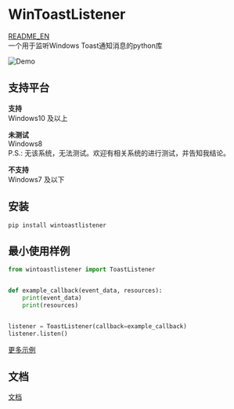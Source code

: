 # WinToastListener
[README_EN](./README_EN.md)  
一个用于监听Windows Toast通知消息的python库

![Demo](./images/example.gif)  

## 支持平台  
**支持**  
Windows10 及以上

**未测试**  
Windows8  
P.S.: 无该系统，无法测试。欢迎有相关系统的进行测试，并告知我结论。  

**不支持**  
Windows7 及以下

## 安装

`pip install wintoastlistener`

## 最小使用样例

```python
from wintoastlistener import ToastListener


def example_callback(event_data, resources):
    print(event_data)
    print(resources)


listener = ToastListener(callback=example_callback)
listener.listen()
```

[更多示例](./examples)

## 文档
[文档](https://github.com/Gu-f/WinToastListener/wiki/%E6%96%87%E6%A1%A3)  